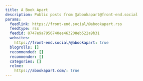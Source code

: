 ```yaml
---
title: A Book Apart
description: Public posts from @abookapart@front-end.social
params:
  feedlink: https://front-end.social/@abookapart.rss
  feedtype: rss
  feedid: 8747e9a7956740ee463208eb522a9b31
  websites:
    https://front-end.social/@abookapart: true
  blogrolls: []
  recommended: []
  recommender: []
  categories: []
  relme:
    https://abookapart.com/: true
---
```

